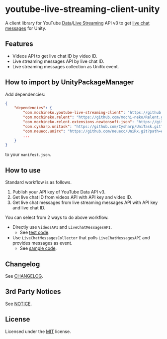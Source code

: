 # youtube-live-streaming-client-unity
A client library for YouTube [Data](https://developers.google.com/youtube/v3/getting-started)/[Live Streaming](https://developers.google.com/youtube/v3/live/docs) API v3 to get [live chat messages](https://developers.google.com/youtube/v3/live/docs/liveChatMessages) for Unity.

## Features

- Videos API to get live chat ID by video ID.
- Live streaming messages API by live chat ID.
- Live streaming messages collection as UniRx event.

## How to import by UnityPackageManager

Add dependencies:

```json
{
    "dependencies": {
        "com.mochineko.youtube-live-streaming-client": "https://github.com/mochi-neko/youtube-live-streaming-client-unity.git?path=/Assets/Mochineko/YouTubeLiveStreamingClient#0.1.2",
        "com.mochineko.relent": "https://github.com/mochi-neko/Relent.git?path=/Assets/Mochineko/Relent#0.2.0",
        "com.mochineko.relent.extensions.newtonsoft-json": "https://github.com/mochi-neko/Relent.git?path=/Assets/Mochineko/Relent.Extensions/NewtonsofJson#0.2.0",
        "com.cysharp.unitask": "https://github.com/Cysharp/UniTask.git?path=src/UniTask/Assets/Plugins/UniTask",
        "com.neuecc.unirx": "https://github.com/neuecc/UniRx.git?path=Assets/Plugins/UniRx/Scripts",
        ...
    }
}
```

to your `manifest.json`.

## How to use

Standard workflow is as follows.

1. Publish your API key of YouTube Data API v3.
2. Get live chat ID from videos API with API key and video ID.
3. Get live chat messages from live streaming messages API with API key and live chat ID.

You can select from 2 ways to do above workflow.
- Directly use `VideosAPI` and `LiveChatMessagesAPI`.
  - See [test code](https://github.com/mochi-neko/youtube-live-streaming-client-unity/blob/main/Assets/Mochineko/YouTubeLiveStreamingClient.Tests/LiveChatMessagesAPITest.cs).
- Use `LiveChatMessagesCollector` that polls `LiveChatMessagesAPI` and provides messages as event.
  - See [sample code](https://github.com/mochi-neko/youtube-live-streaming-client-unity/blob/main/Assets/Mochineko/YouTubeLiveStreamingClient.Samples/LiveChatMessagesCollectionDemo.cs). 

## Changelog

See [CHANGELOG](https://github.com/mochi-neko/youtube-live-streaming-client-unity/blob/main/CHANGELOG.md).

## 3rd Party Notices

See [NOTICE](https://github.com/mochi-neko/youtube-live-streaming-client-unity/blob/main/NOTICE.md).

## License

Licensed under the [MIT](https://github.com/mochi-neko/youtube-live-streaming-client-unity/blob/main/LICENSE) license.
